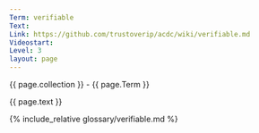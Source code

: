 ```yaml
---
Term: verifiable
Text: 
Link: https://github.com/trustoverip/acdc/wiki/verifiable.md
Videostart: 
Level: 3
layout: page
---
```


{{ page.collection }} - {{ page.Term }}

   {{ page.text }}

{% include_relative glossary/verifiable.md %}
